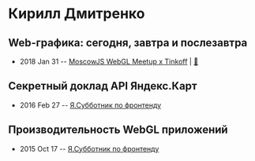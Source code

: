 # Кирилл Дмитренко

## Web-графика: сегодня, завтра и послезавтра
- 2018 Jan 31 -- [MoscowJS WebGL Meetup x Tinkoff](https://youtu.be/O0vBlgjm6P8)  | [:notebook:](https://cloud.mail.ru/public/B3VV/k3uWUnB5L)  
## Секретный доклад API Яндекс.Карт
- 2016 Feb 27 -- [Я.Субботник по фронтенду](https://events.yandex.ru/lib/talks/3345/)    
## Производительность WebGL приложений
- 2015 Oct 17 -- [Я.Субботник по фронтенду](https://events.yandex.ru/lib/talks/3211/)    
